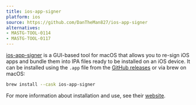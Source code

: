 ```yaml
---
title: ios-app-signer
platform: ios
source: https://github.com/DanTheMan827/ios-app-signer
alternatives:
- MASTG-TOOL-0114
- MASTG-TOOL-0117
---
```


[ios-app-signer](https://github.com/DanTheMan827/ios-app-signer) is a GUI-based tool for macOS that allows you to re-sign iOS apps and bundle them into IPA files ready to be installed on an iOS device. It can be installed using the `.app` file from the [GitHub releases](https://github.com/DanTheMan827/ios-app-signer/releases) or via brew on macOS:

```sh
brew install --cask ios-app-signer
```

For more information about installation and use, see their [website](https://dantheman827.github.io/ios-app-signer/).

